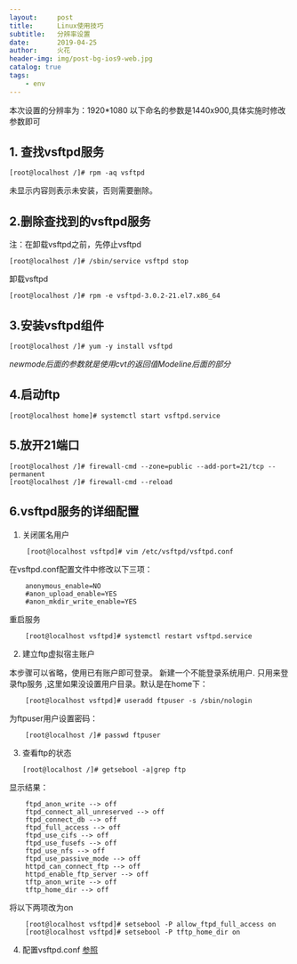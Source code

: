 ```yaml
---
layout:     post
title:      Linux使用技巧
subtitle:   分辨率设置
date:       2019-04-25
author:     火花
header-img: img/post-bg-ios9-web.jpg
catalog: true
tags:
    - env
---
```

本次设置的分辨率为：1920*1080
以下命名的参数是1440x900,具体实施时修改参数即可
##  1.  查找vsftpd服务 ##
	[root@localhost /]# rpm -aq vsftpd 
未显示内容则表示未安装，否则需要删除。

##  2.删除查找到的vsftpd服务 ##
注：在卸载vsftpd之前，先停止vsftpd

	[root@localhost /]# /sbin/service vsftpd stop
卸载vsftpd

	[root@localhost /]# rpm -e vsftpd-3.0.2-21.el7.x86_64


##  3.安装vsftpd组件 ##

	[root@localhost /]# yum -y install vsftpd

*newmode后面的参数就是使用cvt的返回值Modeline后面的部分*

##  4.启动ftp ##
	[root@localhost home]# systemctl start vsftpd.service

##  5.放开21端口 ##
	[root@localhost /]# firewall-cmd --zone=public --add-port=21/tcp --permanent
	[root@localhost /]# firewall-cmd --reload

##  6.vsftpd服务的详细配置 ##
1. 关闭匿名用户

    	[root@localhost vsftpd]# vim /etc/vsftpd/vsftpd.conf
在vsftpd.conf配置文件中修改以下三项：

		anonymous_enable=NO
		#anon_upload_enable=YES
		#anon_mkdir_write_enable=YES
重启服务

		[root@localhost vsftpd]# systemctl restart vsftpd.service
2.  建立ftp虚拟宿主账户

本步骤可以省略，使用已有账户即可登录。
新建一个不能登录系统用户. 只用来登录ftp服务 ,这里如果没设置用户目录。默认是在home下：

		[root@localhost vsftpd]# useradd ftpuser -s /sbin/nologin
为ftpuser用户设置密码：

		[root@localhost /]# passwd ftpuser

3.  查看ftp的状态

		[root@localhost /]# getsebool -a|grep ftp
显示结果：

		ftpd_anon_write --> off
		ftpd_connect_all_unreserved --> off
		ftpd_connect_db --> off
		ftpd_full_access --> off
		ftpd_use_cifs --> off
		ftpd_use_fusefs --> off
		ftpd_use_nfs --> off
		ftpd_use_passive_mode --> off
		httpd_can_connect_ftp --> off
		httpd_enable_ftp_server --> off
		tftp_anon_write --> off
		tftp_home_dir --> off
将以下两项改为on

		[root@localhost vsftpd]# setsebool -P allow_ftpd_full_access on
		[root@localhost vsftpd]# setsebool -P tftp_home_dir on
4.  配置vsftpd.conf
[参照](https://www.jb51.net/article/120486.htm)